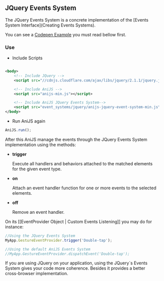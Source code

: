## JQuery Events System
The JQuery Events System is a concrete implementation of the [Events System Interface](Creating Events Systems).


You can see a [Codepen Example](http://codepen.io/darielnoel/pen/nltiL?editors=001) you must read bellow first.

### Use

- Include Scripts

```xml

<body>
	<!-- Include JQuery -->
	<script src="//cdnjs.cloudflare.com/ajax/libs/jquery/2.1.1/jquery.js"></script>

	<!-- Include AniJS -->
	<script src="anijs-min.js"></script>

	<!-- Include AniJS JQuery Events System-->
	<script src="event_systems/jquery/anijs-jquery-event-system-min.js"></script>
</body>

```

- Run AniJS again

```javascript
AniJS.run();
```

After this AniJS manage the events through the JQuery Events System implementation using the methods:

- **trigger**

	Execute all handlers and behaviors attached to the matched elements for the given event type.

- **on**
	
	Attach an event handler function for one or more events to the selected elements.

- **off**

	Remove an event handler.


On its [[EventProvider Object | Custom Events Listening]] you may do for instance:

```javascript
//Using the JQuery Events System
MyApp.GestureEventProvider.trigger('Double-tap');

//Using the default AniJS Events System
//MyApp.GestureEventProvider.dispatchEvent('Double-tap');
```

If you are using JQuery on your application, using the JQuery´s Events System gives your code more coherence. Besides it provides a better cross-browser implementation.
